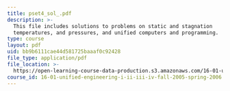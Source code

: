 ```yaml
---
title: pset4_sol_.pdf
description: >-
  This file includes solutions to problems on static and stagnation
  temperatures, and pressures, and unified computers and programming.
type: course
layout: pdf
uid: bb9b6111cae44d581725baaaf0c92428
file_type: application/pdf
file_location: >-
  https://open-learning-course-data-production.s3.amazonaws.com/16-01-unified-engineering-i-ii-iii-iv-fall-2005-spring-2006/bb9b6111cae44d581725baaaf0c92428_pset4_sol_.pdf
course_id: 16-01-unified-engineering-i-ii-iii-iv-fall-2005-spring-2006
---
```

